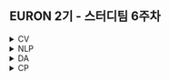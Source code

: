 ## EURON 2기 - 스터디팀 6주차
<details>
<summary>CV</summary>
<div markdown="1">      
  
  <br />
  
  | 주차 | 내용             | 발표자                               | 발표자료 |
| ---- | ---------------- | ------------------------------------ | -------- |
| 6    | cs231n 6강     | 최예은, 최지우                     | [📚]()    |

## **Assignment**

### **📍 6주차 예습과제 (~4/11)**

1️⃣ CS231N 6강을 수강하고, 요약 및 정리한 내용을 깃허브에 업로드  
  
2️⃣ (선택) 질문 사항이나 공유하고 싶은 내용 `Ewha-Euron/2022-1-Euron-CV` issue에 추가
  
  
**예습과제 제출 방법**

> 해당 파일을 master branch에 업로드하신 후 해당 master branch에서 pull request 를 진행해주세요.
> 

  
  
### **📍 5주차 복습과제 (~4/11)**

- [https://cs231n.github.io/assignments2021/assignment1/](https://cs231n.github.io/assignments2021/assignment1/)의 `Q4: Two-Layer Neural Network` 을 완료해주세요.
    
  
1️⃣ `two_layer_net.ipynb` 을 완료하신 후, `.py` 파일로 변환해서 제출해주세요. (모든 cell을 하나의 py 파일에 합쳐주세요)  
  - 파일명: `two_layer_net.py`  
  
2️⃣ `layers.py` 을 제출해주세요.  
  
3️⃣ `fc_net.py` 을 제출해주세요.  
  
4️⃣ `optim.py` 을 제출해주세요.  
    
  
  
**복습과제 제출 방법**

> 해당 파일을 Week_6 branch에 업로드하신 후 해당 Week_6 branch에서 pull request 를 진행해주세요.
> 

  
## **Due**

- 6주차 예습과제
    - **4월 11일**까지 제출합니다.
- 5주차 복습과제
    - **4월 11일**까지 제출합니다.

  
</div>
</details>

<details>
<summary>NLP</summary>
<div markdown="1">       

| 주차 | 내용             | 발표자                               | 발표자료 |
| ---- | ---------------- | ------------------------------------ | -------- |
| 6    | cs224n 6주차     | 조서영, 황채원                 | [📚]()    |

## Assignment
  
### 📍 예습과제(~4/11)
  
1️⃣ CS224N 6강을 수강하고, 요약 및 정리한 내용을 깃허브에 업로드

2️⃣ (선택) 질문 사항이나 공유하고 싶은 내용 깃허브 issue에 추가
- 과제 제출 방법
    - 레포: (origin) Ewha-Euron/2022-1-Euron-NLP
    - issue 추가
        - 제목: [6주차] 질문 있습니다/~ 내용 공유합니다.
        - label:
            - 강의 내용 중 이해가 잘 되지 않는 부분 `question`
            - 강의에는 없지만 추가로 궁금한 사항 `question`
            - 강의에는 없지만 추가로 공유하고 싶은 내용 `share`

### 예습과제 제출 방법
  
> 해당 파일을 `master` branch에 업로드하신 후 해당 `master`  branch에서  `pull request` 를 진행해주세요.
  
- 과제 제출 방법
    - 레포: (origin) username/2022-1-Euron-Study-Assignments
    - 브랜치: `master`
    - 해당 주차 브랜치에 과제 업로드하고 Pull Request, 이때 label은 `예습과제`
  
### 📍 복습과제(~4/11)

1️⃣  아래 구글 드라이브에서 ipynb 파일을 다운받아 필사 과제를 진행해주시면 됩니다. 
  
  - [3주차 Glove 모델 실습, 4주차 NER task 실습, 5주차 Dependency Parsing task 실습](https://colab.research.google.com/drive/1RyTVvavR5yzGtoim73Sw_LLFKhhbdDd-?usp=sharing)

  
### 복습과제 제출 방법
  
> 해당 파일을 `Week_6` branch에 업로드하신 후 해당 `Week_6`  branch에서  `pull request` 를 진행해주세요.
  
- 과제 제출 방법
    - 레포: (origin) username/2022-1-Euron-Study-Assignments
    - 브랜치: `Week_6`
    - 해당 주차 브랜치에 과제 업로드하고 Pull Request, 이때 label은 `NLP` , `복습과제`
  

## Due
  
📍 **4월 11일**까지 제출합니다.


</div>
</details>

<details>
<summary>DA</summary>
<div markdown="1">       

<br />  
  
| 주차 | 내용         | 발표자                       | 발표자료 |
| ---- | ------------ | ---------------------------- | -------- |
| 6    | 필사 - 회귀파트 | 박보영, 김예진, 이의진 | [📚]()    |


## **Assignment**

### **📍 예습과제 )**


⭐ 이번주차 예습과제는 시험기간으로 쉬어갑니다
  
  
### **📍 복습과제 (~4/11)**
  
1️⃣ DA 레포지토리 Week5 브랜치에 올라온 복습과제 ipynb 파일을 완료하신 후 깃허브에 올려주세요.
  
  
**복습과제 제출 방법**

> 해당 파일을 Assignment 레포지토리 `Week_6` branch에 업로드하신 후 해당 `Week_6` branch에서 pull request를 진행해주세요.
> 


  
### Due 

  
* Review
  - **4월 11일**까지 제출합니다.
  

</div>
</details>



<details>
<summary>CP</summary>
<div markdown="1">       

<br />  
  
| 주차 | 내용         | 발표자                       | 발표자료 |
| ---- | ------------ | ---------------------------- | -------- |
| 6    | 대회 중간점검 발표 |- | [📚]()    |

💥 CP팀 6주차는 대회 중간점검 발표 주간으로 과제가 없습니다. 대회 화이팅이에요! 😃 
  
  
</div>
</details>
